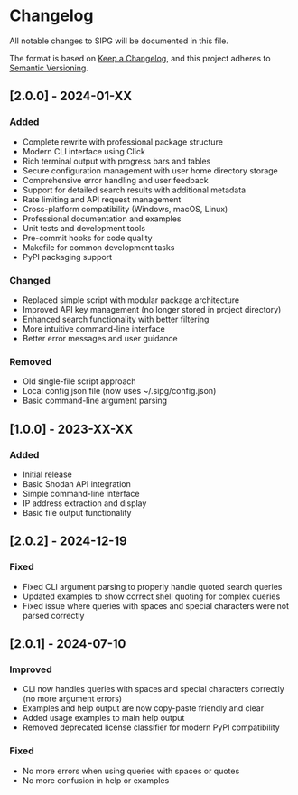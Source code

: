 # Changelog

All notable changes to SIPG will be documented in this file.

The format is based on [Keep a Changelog](https://keepachangelog.com/en/1.0.0/),
and this project adheres to [Semantic Versioning](https://semver.org/spec/v2.0.0.html).

## [2.0.0] - 2024-01-XX

### Added
- Complete rewrite with professional package structure
- Modern CLI interface using Click
- Rich terminal output with progress bars and tables
- Secure configuration management with user home directory storage
- Comprehensive error handling and user feedback
- Support for detailed search results with additional metadata
- Rate limiting and API request management
- Cross-platform compatibility (Windows, macOS, Linux)
- Professional documentation and examples
- Unit tests and development tools
- Pre-commit hooks for code quality
- Makefile for common development tasks
- PyPI packaging support

### Changed
- Replaced simple script with modular package architecture
- Improved API key management (no longer stored in project directory)
- Enhanced search functionality with better filtering
- More intuitive command-line interface
- Better error messages and user guidance

### Removed
- Old single-file script approach
- Local config.json file (now uses ~/.sipg/config.json)
- Basic command-line argument parsing

## [1.0.0] - 2023-XX-XX

### Added
- Initial release
- Basic Shodan API integration
- Simple command-line interface
- IP address extraction and display
- Basic file output functionality

## [2.0.2] - 2024-12-19

### Fixed
- Fixed CLI argument parsing to properly handle quoted search queries
- Updated examples to show correct shell quoting for complex queries
- Fixed issue where queries with spaces and special characters were not parsed correctly

## [2.0.1] - 2024-07-10

### Improved
- CLI now handles queries with spaces and special characters correctly (no more argument errors)
- Examples and help output are now copy-paste friendly and clear
- Added usage examples to main help output
- Removed deprecated license classifier for modern PyPI compatibility

### Fixed
- No more errors when using queries with spaces or quotes
- No more confusion in help or examples 
